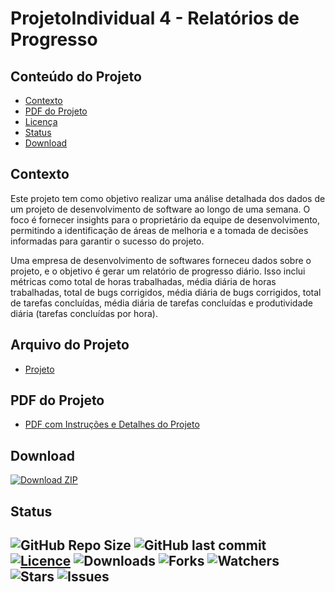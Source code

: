 # ProjetoIndividual 4 - Relatórios de Progresso

## Conteúdo do Projeto
- [Contexto](#contexto)
- [PDF do Projeto](#pdf-do-Projeto)
- [Licença](#licença)
- [Status](#status)
- [Download](#download)

## Contexto
Este projeto tem como objetivo realizar uma análise detalhada dos dados de um projeto de desenvolvimento de software ao longo de uma semana. O foco é fornecer insights para o proprietário da equipe de desenvolvimento, permitindo a identificação de áreas de melhoria e a tomada de decisões informadas para garantir o sucesso do projeto.

Uma empresa de desenvolvimento de softwares forneceu dados sobre o projeto, e o objetivo é gerar um relatório de progresso diário. Isso inclui métricas como total de horas trabalhadas, média diária de horas trabalhadas, total de bugs corrigidos, média diária de bugs corrigidos, total de tarefas concluídas, média diária de tarefas concluídas e produtividade diária (tarefas concluídas por hora).

## Arquivo do Projeto
- [Projeto](notebook.ipynb)

## PDF do Projeto
- [PDF com Instruções e Detalhes do Projeto](Doc/1694464969_SEDadosM4ProjetoIndividualpdf.pdf)

## Download

[![Download ZIP](https://img.shields.io/badge/Download_-ZIP-green?style=for-the-badge&logo=github)](https://github.com/NewKanvas/ProjetoIndividual-4/archive/main.zip)


## Status

![GitHub Repo Size](https://img.shields.io/github/repo-size/NewKanvas/ProjetoIndividual-4?style=for-the-badge&logo=github)
![GitHub last commit](https://img.shields.io/github/last-commit/NewKanvas/ProjetoIndividual-4?style=for-the-badge&logo=git)
[![Licence](https://img.shields.io/github/license/NewKanvas/ProjetoIndividual-4?style=for-the-badge)](./LICENSE)
![Downloads](https://img.shields.io/github/downloads/NewKanvas/ProjetoIndividual-4/total?style=for-the-badge)
![Forks](https://img.shields.io/github/forks/NewKanvas/ProjetoIndividual-4?style=for-the-badge)
![Watchers](https://img.shields.io/github/watchers/NewKanvas/ProjetoIndividual-4?style=for-the-badge)
![Stars](https://img.shields.io/github/stars/NewKanvas/ProjetoIndividual-4?style=for-the-badge)
![Issues](https://img.shields.io/github/issues/NewKanvas/ProjetoIndividual-4?style=for-the-badge)
---